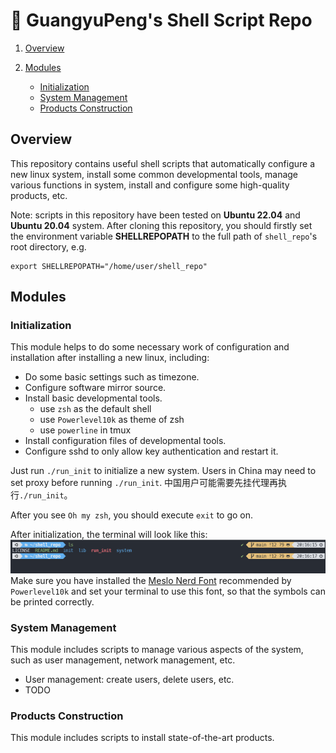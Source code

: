 # :beers: GuangyuPeng's Shell Script Repo

1. [Overview](#Overview)
2. [Modules](#Modules)

    * [Initialization](#Initialization)
    * [System Management](#SystemManagement)
	* [Products Construction](#ProductsConstruction)

## <a name='Overview'></a>Overview

This repository contains useful shell scripts that automatically configure
a new linux system, install some common developmental tools, manage various
functions in system, install and configure some high-quality products, etc.

Note: scripts in this repository have been tested on **Ubuntu 22.04** and
**Ubuntu 20.04** system.
After cloning this repository, you should firstly set the environment variable
**SHELLREPOPATH** to the full path of `shell_repo`'s root directory, e.g.

```shell
export SHELLREPOPATH="/home/user/shell_repo"
```

## <a name='Modules'></a>Modules

### <a name='Initialization'></a>Initialization

This module helps to do some necessary work of configuration and installation
after installing a new linux, including:

* Do some basic settings such as timezone.
* Configure software mirror source.
* Install basic developmental tools.
    * use `zsh` as the default shell
    * use `Powerlevel10k` as theme of zsh
    * use `powerline` in tmux
* Install configuration files of developmental tools.
* Configure sshd to only allow key authentication and restart it.

Just run `./run_init` to initialize a new system. Users in China may need to
set proxy before running `./run_init`.
中国用户可能需要先挂代理再执行`./run_init`。

After you see `Oh my zsh`, you should execute `exit` to go on.

After initialization, the terminal will look like this:
![zsh_theme](./zsh_theme.png)
Make sure you have installed the [Meslo Nerd Font](https://github.com/romkatv/powerlevel10k#meslo-nerd-font-patched-for-powerlevel10k)
recommended by `Powerlevel10k` and set your terminal to use this font, so that
the symbols can be printed correctly.

### <a name='SystemManagement'></a>System Management

This module includes scripts to manage various aspects of the system, such as
user management, network management, etc.

* User management: create users, delete users, etc.
* TODO

### <a name='ProductsConstruction'></a>Products Construction

This module includes scripts to install state-of-the-art products.
